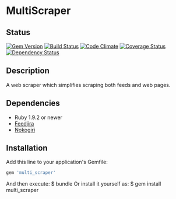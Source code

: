 # MultiScraper
## Status
[![Gem Version](http://img.shields.io/gem/v/multi_scraper.svg)](http://badge.fury.io/rb/multi_scraper)
[![Build Status](https://secure.travis-ci.org/harrisbaird/multi_scraper.svg?branch=master)](http://travis-ci.org/harrisbaird/multi_scraper?branch=master)
[![Code Climate](https://img.shields.io/codeclimate/github/harrisbaird/multi_scraper.svg)](https://codeclimate.com/github/harrisbaird/multi_scraper)
[![Coverage Status](http://img.shields.io/coveralls/harrisbaird/multi_scraper.svg)](https://coveralls.io/r/harrisbaird/multi_scraper)
[![Dependency Status](http://img.shields.io/gemnasium/harrisbaird/multi_scraper.svg)](https://gemnasium.com/harrisbaird/multi_scraper)
## Description
A web scraper which simplifies scraping both feeds and web pages.
## Dependencies
* Ruby 1.9.2 or newer
* [Feedjira](https://github.com/feedjira/feedjira)
* [Nokogiri](https://github.com/sparklemotion/nokogiri)
## Installation
Add this line to your application's Gemfile:
```ruby
gem 'multi_scraper'
```
And then execute:
    $ bundle
Or install it yourself as:
    $ gem install multi_scraper
